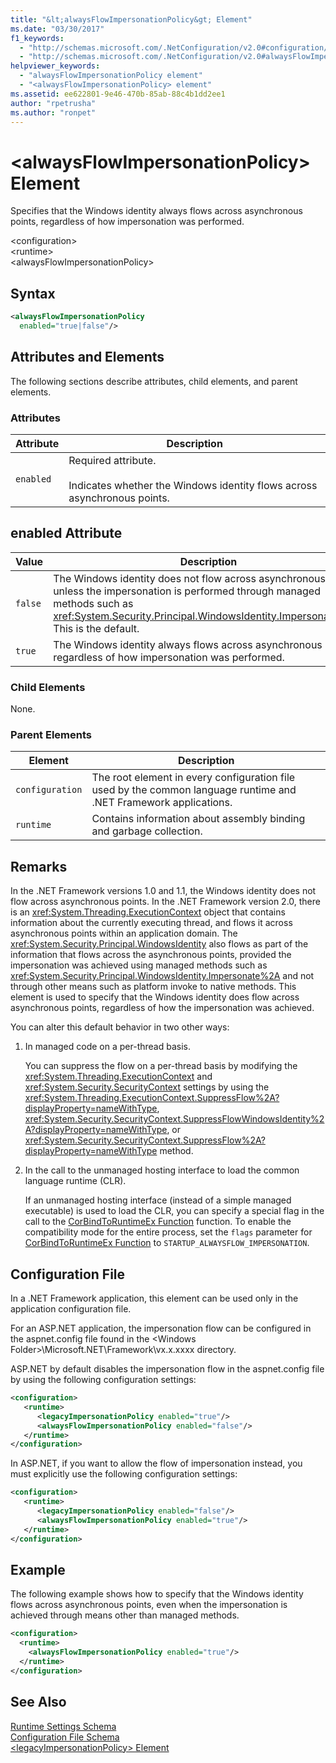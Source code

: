 ```yaml
---
title: "&lt;alwaysFlowImpersonationPolicy&gt; Element"
ms.date: "03/30/2017"
f1_keywords: 
  - "http://schemas.microsoft.com/.NetConfiguration/v2.0#configuration/runtime/alwaysFlowImpersonationPolicy"
  - "http://schemas.microsoft.com/.NetConfiguration/v2.0#alwaysFlowImpersonationPolicy"
helpviewer_keywords: 
  - "alwaysFlowImpersonationPolicy element"
  - "<alwaysFlowImpersonationPolicy> element"
ms.assetid: ee622801-9e46-470b-85ab-88c4b1dd2ee1
author: "rpetrusha"
ms.author: "ronpet"
---
```

# &lt;alwaysFlowImpersonationPolicy&gt; Element
Specifies that the Windows identity always flows across asynchronous points, regardless of how impersonation was performed.  

 \<configuration>  
\<runtime>  
\<alwaysFlowImpersonationPolicy>  

## Syntax  

```xml  
<alwaysFlowImpersonationPolicy    
  enabled="true|false"/>  
```  

## Attributes and Elements  
 The following sections describe attributes, child elements, and parent elements.  

### Attributes  


|Attribute|Description|  
|---------------|-----------------|  
|`enabled`|Required attribute.<br /><br /> Indicates whether the Windows identity flows across asynchronous points.|  

## enabled Attribute  


|Value|Description|  
|-----------|-----------------|  
|`false`|The Windows identity does not flow across asynchronous points, unless the impersonation is performed through managed methods such as <xref:System.Security.Principal.WindowsIdentity.Impersonate%2A>. This is the default.|  
|`true`|The Windows identity always flows across asynchronous points, regardless of how impersonation was performed.|  

### Child Elements  
 None.  

### Parent Elements  


|Element|Description|  
|-------------|-----------------|  
|`configuration`|The root element in every configuration file used by the common language runtime and .NET Framework applications.|  
|`runtime`|Contains information about assembly binding and garbage collection.|  

## Remarks  
 In the .NET Framework versions 1.0 and 1.1, the Windows identity does not flow across asynchronous points. In the .NET Framework version 2.0, there is an <xref:System.Threading.ExecutionContext> object that contains information about the currently executing thread, and flows it across asynchronous points within an application domain. The <xref:System.Security.Principal.WindowsIdentity> also flows as part of the information that flows across the asynchronous points, provided the impersonation was achieved using managed methods such as <xref:System.Security.Principal.WindowsIdentity.Impersonate%2A> and not through other means such as platform invoke to native methods. This element is used to specify that the Windows identity does flow across asynchronous points, regardless of how the impersonation was achieved.  

 You can alter this default behavior in two other ways:  

1. In managed code on a per-thread basis.  

    You can suppress the flow on a per-thread basis by modifying the <xref:System.Threading.ExecutionContext> and <xref:System.Security.SecurityContext> settings by using the <xref:System.Threading.ExecutionContext.SuppressFlow%2A?displayProperty=nameWithType>, <xref:System.Security.SecurityContext.SuppressFlowWindowsIdentity%2A?displayProperty=nameWithType>, or <xref:System.Security.SecurityContext.SuppressFlow%2A?displayProperty=nameWithType> method.  

2. In the call to the unmanaged hosting interface to load the common language runtime (CLR).  

    If an unmanaged hosting interface (instead of a simple managed executable) is used to load the CLR, you can specify a special flag in the call to the [CorBindToRuntimeEx Function](../../../../../docs/framework/unmanaged-api/hosting/corbindtoruntimeex-function.md) function. To enable the compatibility mode for the entire process, set the `flags` parameter for [CorBindToRuntimeEx Function](../../../../../docs/framework/unmanaged-api/hosting/corbindtoruntimeex-function.md) to `STARTUP_ALWAYSFLOW_IMPERSONATION`.  

## Configuration File  
 In a .NET Framework application, this element can be used only in the application configuration file.  

 For an ASP.NET application, the impersonation flow can be configured in the aspnet.config file found in the \<Windows Folder>\Microsoft.NET\Framework\vx.x.xxxx directory.  

 ASP.NET by default disables the impersonation flow in the aspnet.config file by using the following configuration settings:  

```xml
<configuration>  
   <runtime>  
      <legacyImpersonationPolicy enabled="true"/>  
      <alwaysFlowImpersonationPolicy enabled="false"/>  
   </runtime>  
</configuration>  
```  

 In ASP.NET, if you want to allow the flow of impersonation instead, you must explicitly use the following configuration settings:  

```xml  
<configuration>  
   <runtime>  
      <legacyImpersonationPolicy enabled="false"/>  
      <alwaysFlowImpersonationPolicy enabled="true"/>  
   </runtime>  
</configuration>  
```  

## Example  
 The following example shows how to specify that the Windows identity flows across asynchronous points, even when the impersonation is achieved through means other than managed methods.  

```xml  
<configuration>  
  <runtime>  
    <alwaysFlowImpersonationPolicy enabled="true"/>  
  </runtime>  
</configuration>  
```  

## See Also  
 [Runtime Settings Schema](../../../../../docs/framework/configure-apps/file-schema/runtime/index.md)  
 [Configuration File Schema](../../../../../docs/framework/configure-apps/file-schema/index.md)  
 [\<legacyImpersonationPolicy> Element](../../../../../docs/framework/configure-apps/file-schema/runtime/legacyimpersonationpolicy-element.md)
